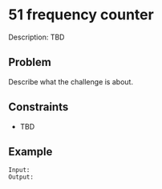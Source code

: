 # 51 frequency counter

Description: TBD

## Problem

Describe what the challenge is about.

## Constraints

- TBD

## Example

```
Input:
Output:
```
